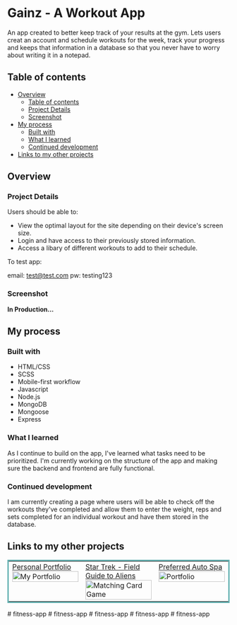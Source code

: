 # Gainz - A Workout App

An app created to better keep track of your results at the gym. Lets users creat an account and schedule workouts for the week, track your progress and keeps that information in a database so that you never have to worry about writing it in a notepad.

## Table of contents

- [Overview](#overview)
  - [Table of contents](#table-of-contents)
  - [Project Details](#project-details)
  - [Screenshot](#screenshot)
- [My process](#my-process)
  - [Built with](#built-with)
  - [What I learned](#what-i-learned)
  - [Continued development](#continued-development)
- [Links to my other projects](#links-to-my-other-projects)

## Overview

### Project Details

Users should be able to:

- View the optimal layout for the site depending on their device's screen size.
- Login and have access to their previously stored information.
- Access a libary of different workouts to add to their schedule.

To test app:

email: test@test.com
pw: testing123

### Screenshot

**In Production...**

## My process

### Built with

- HTML/CSS
- SCSS
- Mobile-first workflow
- Javascript
- Node.js
- MongoDB
- Mongoose
- Express

### What I learned

As I continue to build on the app, I've learned what tasks need to be prioritized. I'm currently working on the structure of the app and making sure the backend and frontend are fully functional.

### Continued development

I am currently creating a page where users will be able to check off the workouts they've completed and allow them to enter the weight, reps and sets completed for an individual workout and have them stored in the database.

## Links to my other projects

<table bordercolor="#66b2b2">
  
  <tr>
    <td width="33.3%"  style="align:center;" valign="top">
<a target="_blank" href="https://github.com/ervn12/myPortfolio">Personal Portfolio</a>
        <br />
      <a target="_blank" href="https://github.com/ervn12/myPortfolio">
            <img src="https://media.giphy.com/media/bLQ6ITkWJPVQxrOrJ1/giphy.gif" width="100%"  alt="My Portfolio"/>
        </a>
    </td>
    <td width="33.3%" valign="top">
<a target="_blank" href="https://github.com/ervn12/star-trek-CLIENT"> Star Trek - Field Guide to Aliens</a>
      <br />
        <a target="_blank" href="https://github.com/ervn12/star-trek-CLIENT">
          <img src="https://media.giphy.com/media/txG49WSDMlTnZ0QXYe/giphy.gif" width="100%" alt="Matching Card Game"/>
        </a>
    </td>
    <td width="33.3%" valign="top">
<a target="_blank" href="https://github.com/ervn12/preferredAutoSpa2">Preferred Auto Spa</a>
        <br />
        <a target="_blank" href="https://github.com/ervn12/preferredAutoSpa2">
          <img src="https://media.giphy.com/media/kk17SqHqmfytgvZqSN/giphy.gif" width="100%" alt="Portfolio"/>
        </a>
    </td>
  </tr>
</table>
# fitness-app
# fitness-app
# fitness-app
# fitness-app
# fitness-app
